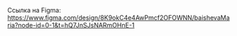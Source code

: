 Ссылка на Figma: https://www.figma.com/design/8K9okC4e4AwPmcf2OFOWNN/baishevaMaria?node-id=0-1&t=hQ7JnSJsNARmOHnE-1
